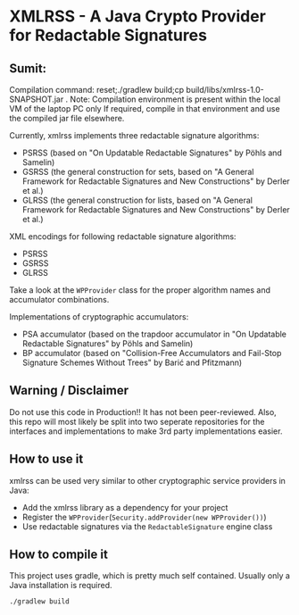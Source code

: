 # XMLRSS - A Java Crypto Provider for Redactable Signatures

## Sumit:
Compilation command:  reset;./gradlew build;cp build/libs/xmlrss-1.0-SNAPSHOT.jar .
Note: Compilation environment is present within the local VM of the laptop PC only
If required, compile in that environment and use the compiled jar file elsewhere.

Currently, xmlrss implements three redactable signature algorithms:

* PSRSS (based on "On Updatable Redactable Signatures" by Pöhls and Samelin)
* GSRSS (the general construction for sets, based on "A General Framework for Redactable Signatures and New
  Constructions" by Derler et al.)
* GLRSS (the general construction for lists, based on "A General Framework for Redactable Signatures and New
  Constructions" by Derler et al.)

XML encodings for following redactable signature algorithms:

* PSRSS
* GSRSS
* GLRSS

Take a look at the `WPProvider` class for the proper algorithm names and accumulator combinations.

Implementations of cryptographic accumulators:

* PSA accumulator (based on the trapdoor accumulator in "On Updatable Redactable Signatures" by Pöhls and Samelin)
* BP accumulator (based on "Collision-Free Accumulators and Fail-Stop Signature Schemes Without Trees" by Barić and
  Pfitzmann)

## Warning / Disclaimer
Do not use this code in Production!! It has not been peer-reviewed. Also, this repo will most likely be split into
two seperate repositories for the interfaces and implementations to make 3rd party implementations easier.

## How to use it

xmlrss can be used very similar to other cryptographic service providers in Java:

* Add the xmlrss library as a dependency for your project
* Register the `WPProvider`(`Security.addProvider(new WPProvider())`)
* Use redactable signatures via the `RedactableSignature` engine class

## How to compile it

This project uses gradle, which is pretty much self contained. Usually only a Java installation is required.
```
./gradlew build
```
